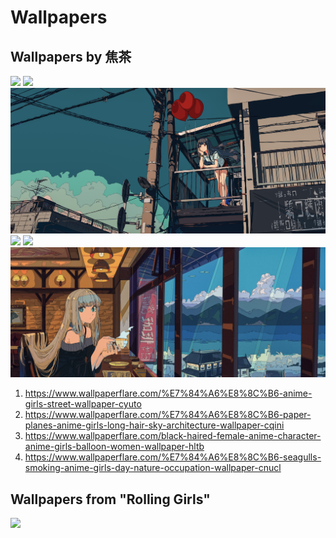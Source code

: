 # Wallpapers


## Wallpapers by 焦茶

![](./anime-girls-street.jpg)
![](./anime-girls_long-hair_sky.jpg)
![](./anime-girls_balloon_long-hair.jpg)
![](./anime-girls_seagulls_smoking_nature-occupation.jpg)
![](./anime-girls_street.jpg)
![](./anime-girls_tea.jpg)


1. https://www.wallpaperflare.com/%E7%84%A6%E8%8C%B6-anime-girls-street-wallpaper-cyuto
4. https://www.wallpaperflare.com/%E7%84%A6%E8%8C%B6-paper-planes-anime-girls-long-hair-sky-architecture-wallpaper-cqini
3. https://www.wallpaperflare.com/black-haired-female-anime-character-anime-girls-balloon-women-wallpaper-hltb
2. https://www.wallpaperflare.com/%E7%84%A6%E8%8C%B6-seagulls-smoking-anime-girls-day-nature-occupation-wallpaper-cnucl

## Wallpapers from "Rolling Girls"

![](./rolling_girls.png)





